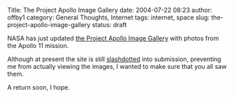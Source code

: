 Title: The Project Apollo Image Gallery
date: 2004-07-22 08:23
author: offby1
category: General Thoughts, Internet
tags: internet, space
slug: the-project-apollo-image-gallery
status: draft

NASA has just updated [the Project Apollo Image Gallery](http://www.apolloarchive.com/apollo_gallery.html) with photos from the Apollo 11 mission.

Although at present the site is still [slashdotted](http://en.wikipedia.org/wiki/Slashdotted) into submission, preventing me from actually viewing the images, I wanted to make sure that you all saw them.

A return soon, I hope.
